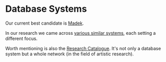 # Database Systems

Our current best candidate is [Madek](Madek).

In our research we came across [various similar systems](Database-Various), each setting a different focus. 

Worth mentioning is also the [Research Catalogue](Research-Catalogue). It's not only a database system but a whole network (in the field of artistic research).